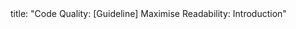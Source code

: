 <frontmatter>
title: "Code Quality: [Guideline] Maximise Readability: Introduction"
</frontmatter>

<include src="index-body.md" boilerplate />
